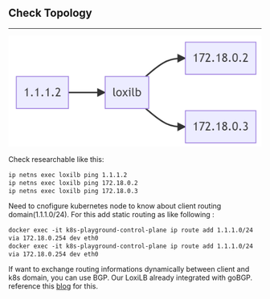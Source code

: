 ## Check Topology
---

![diagram](./assets/topology.png)


Check researchable like this:

```
ip netns exec loxilb ping 1.1.1.2
ip netns exec loxilb ping 172.18.0.2
ip netns exec loxilb ping 172.18.0.3
```

Need to cnofigure kubernetes node to know about client routing domain(1.1.1.0/24). For this add static routing as like following :

```
docker exec -it k8s-playground-control-plane ip route add 1.1.1.0/24 via 172.18.0.254 dev eth0
docker exec -it k8s-playground-control-plane ip route add 1.1.1.0/24 via 172.18.0.254 dev eth0
```

If want to exchange routing informations dynamically between client and k8s domain, you can use BGP. Our LoxiLB already integrated with goBGP. reference this [blog](https://www.loxilb.io/post/running-calico-cni-in-bgp-mode-with-loxilb) for this.